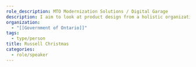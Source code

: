 ```yaml
---
role_description: MTO Modernization Solutions / Digital Garage
description: I aim to look at product design from a holistic organizational perspective, considering business and technical goals and where they align with user-centered design. In my leisure time you'll find me reading, writing, and being way too online.
organization:
  - "[[Government of Ontario]]"
tags:
  - type/person
title: Russell Christmas
categories:
  - role/speaker
---
```


